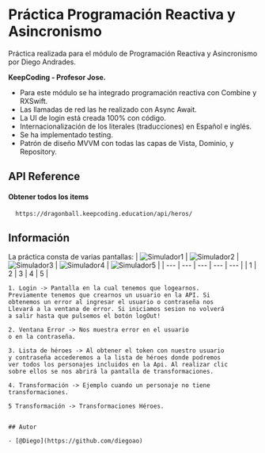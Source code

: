 # Práctica Programación Reactiva y Asincronismo

Práctica realizada para el módulo de Programación Reactiva y Asincronismo por Diego Andrades.

**KeepCoding - Profesor Jose.**

- Para este módulo se ha integrado programación reactiva con Combine y RXSwift.
- Las llamadas de red las he realizado con Async Await.
- La UI de login está creada 100% con código.
- Internacionalización de los literales (traducciones) en Español e inglés.
- Se ha implementado testing.
- Patrón de diseño MVVM con todas las capas de Vista, Dominio, y Repository.


## API Reference

#### Obtener todos los items

```http
  https://dragonball.keepcoding.education/api/heros/
```

## Información

La práctica consta de varias pantallas:
| ![Simulador1](https://github.com/diegoao/AppAsincronismoDiego/blob/main/Capturas%20imaganes%20readme/1.png) | ![Simulador2](https://github.com/diegoao/AppAsincronismoDiego/blob/main/Capturas%20imaganes%20readme/2.png) | ![Simulador3](https://github.com/diegoao/AppAsincronismoDiego/blob/main/Capturas%20imaganes%20readme/3.png) | ![Simulador4](https://github.com/diegoao/AppAsincronismoDiego/blob/main/Capturas%20imaganes%20readme/4.png) | ![Simulador5](https://github.com/diegoao/AppAsincronismoDiego/blob/main/Capturas%20imaganes%20readme/5.png) |
| --- | --- | --- | --- | --- | 
| 1 | 2 | 3 | 4 | 5 |

```
1. Login -> Pantalla en la cual tenemos que logearnos.
Previamente tenemos que crearnos un usuario en la API. Si
obtenemos un error al ingresar el usuario o contraseña nos
Llevará a la ventana de error. Si iniciamos sesion no volverá
a salir hasta que pulsemos el botón logOut!
```
```
2. Ventana Error -> Nos muestra error en el usuario
o en la contraseña.
```
```
3. Lista de héroes -> Al obtener el token con nuestro usuario
y contraseña accederemos a la lista de héroes donde podremos
ver todos los personajes incluidos en la Api. Al realizar clic
sobre ellos se nos abrirá la pantalla de transformaciones.
```
```
4. Transformación -> Ejemplo cuando un personaje no tiene transformaciones.
```
```
5 Transformación -> Transformaciones Héroes.
```
```

## Autor

- [@Diego](https://github.com/diegoao)
